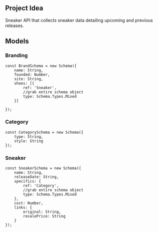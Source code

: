 ## Project Idea
Sneaker API that collects sneaker data detailing upcoming and previous releases.

## Models
### Branding
```
const BrandSchema = new Schema({
    name: String,
    founded: Number,
    site: String,
    shoes: [{
        ref: 'Sneaker',
        //grab entire schema object
        type: Schema.Types.Mixed
    }]

});
```

### Category 

```
const CategorySchema = new Schema({
    type: String,
    style: String
});
```

### Sneaker 

```
const SneakerSchema = new Schema({
    name: String,
    releaseDate: String,
    specifics: {
        ref: 'Category',
        //grab entire schema object
        type: Schema.Types.Mixed
    },
    cost: Number,
    links: {
        original: String,
        resalePrice: String
    }
});
```